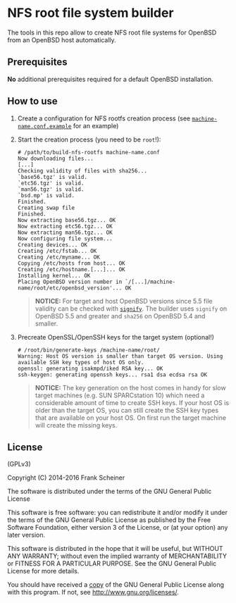 # NFS root file system builder #

The tools in this repo allow to create NFS root file systems for OpenBSD from an OpenBSD host automatically.

## Prerequisites ##

**No** additional prerequisites required for a default OpenBSD installation.

## How to use ##

1. Create a configuration for NFS rootfs creation process (see [`machine-name.conf.example`] for an example)

2. Start the creation process (you need to be `root`!):
   ```
   # /path/to/build-nfs-rootfs machine-name.conf
   Now downloading files...
   [...]
   Checking validity of files with sha256...
   `base56.tgz' is valid.
   `etc56.tgz' is valid.
   `man56.tgz' is valid.
   `bsd.mp' is valid.
   Finished.
   Creating swap file
   Finished.
   Now extracting base56.tgz... OK
   Now extracting etc56.tgz... OK
   Now extracting man56.tgz... OK
   Now configuring file system... 
   Creating devices... OK
   Creating /etc/fstab... OK
   Creating /etc/myname... OK
   Copying /etc/hosts from host... OK
   Creating /etc/hostname.[...]... OK
   Installing kernel... OK
   Placing OpenBSD version number in `/[...]/machine-name/root/etc/openbsd_version'... OK
   ```
   > **NOTICE:** For target and host OpenBSD versions since 5.5 file validity can be checked with [`signify`]. The builder uses `signify` on OpenBSD 5.5 and greater and `sha256` on OpenBSD 5.4 and smaller.

3. Precreate OpenSSL/OpenSSH keys for the target system (optional!)
   ```
   # /root/bin/generate-keys /machine-name/root/
   Warning: Host OS version is smaller than target OS version. Using available SSH key types of host OS only.
   openssl: generating isakmpd/iked RSA key... OK
   ssh-keygen: generating openssh keys... rsa1 dsa ecdsa rsa OK
   ```
   > **NOTICE:** The key generation on the host comes in handy for slow target machines (e.g. SUN SPARCstation 10) which need a considerable amount of time to create SSH keys. If your host OS is older than the target OS, you can still create the SSH key types that are available on your host OS. On first run the target machine will create the missing keys.

## License ##

(GPLv3)

Copyright (C) 2014-2016 Frank Scheiner

The software is distributed under the terms of the GNU General Public License

This software is free software: you can redistribute it and/or modify
it under the terms of the GNU General Public License as published by
the Free Software Foundation, either version 3 of the License, or
(at your option) any later version.

This software is distributed in the hope that it will be useful,
but WITHOUT ANY WARRANTY; without even the implied warranty of
MERCHANTABILITY or FITNESS FOR A PARTICULAR PURPOSE.  See the
GNU General Public License for more details.

You should have received a [copy] of the GNU General Public License
along with this program.  If not, see <http://www.gnu.org/licenses/>.

[copy]: /COPYING
[`machine-name.conf.example`]: /share/doc/machine-name.conf.example
[`signify`]: http://www.openbsd.org/cgi-bin/man.cgi/OpenBSD-5.5/man1/signify.1?query=signify&manpath=OpenBSD-5.5

